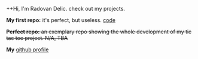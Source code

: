 ++Hi, I'm Radovan Delic. check out my projects.


**My first repo:** it's perfect, but useless. [code](https://github.com/radovandelic/testrepo)

~~**Perfect repo:** an exemplary repo showing the whole development of my tic tac toe project. N/A, TBA~~

**My** [github profile](https://github.com/radovandelic)

